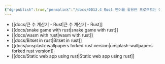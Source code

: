 ```yaml
---
{"dg-publish":true,"permalink":"/docs/0013.4 Rust 언어를 활용한 프로젝트는 여기에 🦀/","title":"0013.4 Rust 언어를 활용한 프로젝트는 여기에 🦀"}
---
```



- [[docs/큰 수 계산기 - Rust\|큰 수 계산기 - Rust]]
- [[docs/snake game with rust\|snake game with rust]]
- [[docs/wasm with rust\|wasm with rust]]
- [[docs/Bitset in rust\|Bitset in rust]]
- [[docs/unsplash-wallpapers forked rust version\|unsplash-wallpapers forked rust version]]
- [[docs/Static web app using rust\|Static web app using rust]]
